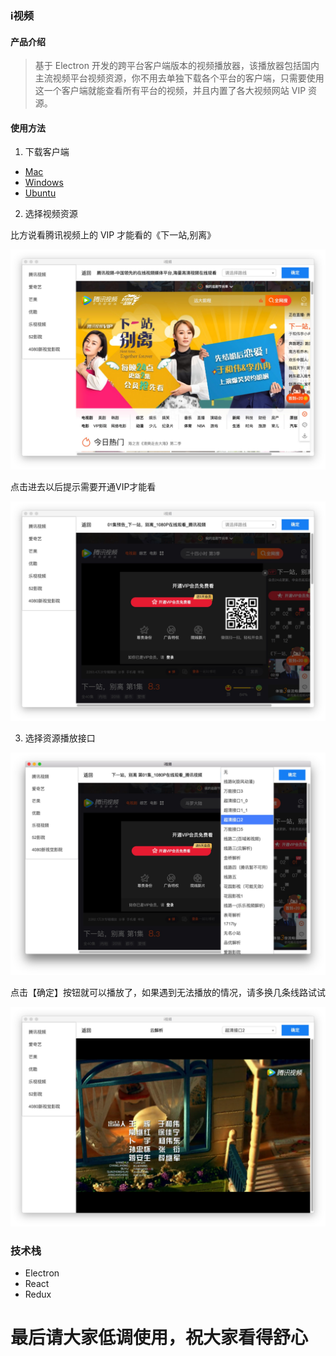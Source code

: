 ### i视频
#### 产品介绍
> 基于 Electron 开发的跨平台客户端版本的视频播放器，该播放器包括国内主流视频平台视频资源，你不用去单独下载各个平台的客户端，只需要使用这一个客户端就能查看所有平台的视频，并且内置了各大视频网站 VIP 资源。

#### 使用方法

1. 下载客户端 
* [Mac](https://github.com/phobal/ivideo/releases/download/1.1.0/ivideo-1.1.0.dmg)
* [Windows](https://github.com/phobal/ivideo/releases/download/1.1.0/ivideo.Setup.1.1.0.exe)
* [Ubuntu](https://github.com/phobal/ivideo/releases/download/1.0.0/linux-unpacked.v1.0.0.zip)

2. 选择视频资源  

比方说看腾讯视频上的 VIP 才能看的《下一站,别离》

![](./resources/showcase01.jpg)

点击进去以后提示需要开通VIP才能看

![](./resources/showcase02.jpg)

3. 选择资源播放接口  

![](./resources/showcase03.jpg)

点击【确定】按钮就可以播放了，如果遇到无法播放的情况，请多换几条线路试试

![](./resources/showcase04.jpg)

### 技术栈

* Electron
* React
* Redux

# 最后请大家低调使用，祝大家看得舒心
